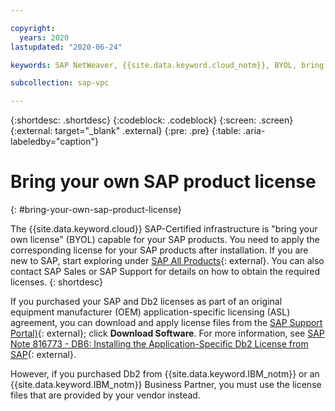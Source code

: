 ```yaml
---

copyright:
  years: 2020
lastupdated: "2020-06-24"

keywords: SAP NetWeaver, {{site.data.keyword.cloud_notm}}, BYOL, bring your own license, SAP certified, {{site.data.keyword.vpc_full}}, site.data.keyword.vpc_short}}, VPC

subcollection: sap-vpc

---
```



{:shortdesc: .shortdesc}
{:codeblock: .codeblock}
{:screen: .screen}
{:external: target="_blank" .external}
{:pre: .pre}
{:table: .aria-labeledby="caption"}


# Bring your own SAP product license
{: #bring-your-own-sap-product-license}

The {{site.data.keyword.cloud}} SAP-Certified infrastructure is "bring your own license" (BYOL) capable for your SAP products. You need to apply the corresponding license for your SAP products after installation. If you are new to SAP, start exploring under [SAP All Products](https://www.sap.com/products.html){: external}. You can also contact SAP Sales or SAP Support for details on how to obtain the required licenses.
{: shortdesc}

If you purchased your SAP and Db2 licenses as part of an original equipment manufacturer (OEM) application-specific licensing (ASL) agreement, you can download and apply license files from the [SAP Support Portal)](https://support.sap.com/en/index.html){: external}; click **Download Software**. For more information, see [SAP Note 816773 - DB6: Installing the Application-Specific Db2 License from SAP](https://launchpad.support.sap.com/#/notes/816773){: external}.

However, if you purchased Db2 from {{site.data.keyword.IBM_notm}} or an {{site.data.keyword.IBM_notm}} Business Partner, you must use the license files that are provided by your vendor instead.
